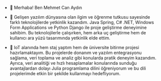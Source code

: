 - 👋 Merhaba! Ben Mehmet Can Aydın

- 👀 Gelişen yazılım dünyasına olan ilgim ve öğrenme tutkusu sayesinde farklı teknolojilerde yetkinlik kazandım. Java Spring, C# .NET, Windows Form Applications ve Python Django ile proje geliştirme deneyimine sahibim. Bu teknolojilerle çalışırken, hem arka uç geliştirme hem de kullanıcı ara yüzü tasarımında yetkinlik elde ettim.

- 🌱 IoT alanında hem staj yaptım hem de üniversite bitirme projesi hazırlamaktayım. Bu projelerde donanım ve yazılım entegrasyonu sağlama, veri toplama ve analiz gibi konularda pratik deneyim kazandım. Ayrıca, veri analitiği ve hızlı hesaplamalar konularında sunduğu avantajlardan dolayı Julia programlama dilini öğreniyorum ve bu dili projelerimde etkin bir şekilde kullanmayı hedefliyorum.
